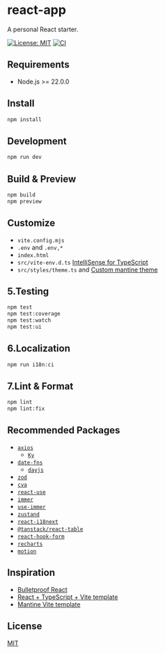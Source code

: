 # react-app

A personal React starter.

[![License: MIT](https://img.shields.io/github/license/donniean/react-app)](https://github.com/donniean/react-app/blob/master/LICENSE) [![CI](https://github.com/donniean/react-app/actions/workflows/ci.yaml/badge.svg)](https://github.com/donniean/react-app/actions/workflows/ci.yaml)

## Requirements

- Node.js >= 22.0.0

## Install

```sh
npm install
```

## Development

```sh
npm run dev
```

## Build & Preview

```bash
npm build
npm preview
```

## Customize

- `vite.config.mjs`
- `.env` and `.env,*`
- `index.html`
- `src/vite-env.d.ts` [IntelliSense for TypeScript](https://cn.vitejs.dev/guide/env-and-mode.html#intellisense)
- `src/styles/theme.ts` and [Custom mantine theme](https://github.com/songkeys/tailwind-preset-mantine?tab=readme-ov-file#custom-mantine-theme)

## 5.Testing

```bash
npm test
npm test:coverage
npm test:watch
npm test:ui
```

## 6.Localization

```bash
npm run i18n:ci
```

## 7.Lint & Format

```bash
npm lint
npm lint:fix
```

## Recommended Packages

- [`axios`](https://github.com/axios/axios)
  - [`Ky`](https://github.com/sindresorhus/ky)
- [`date-fns`](https://github.com/date-fns/date-fns)
  - [`dayjs`](https://github.com/iamkun/dayjs)
- [`zod`](https://github.com/colinhacks/zod)
- [`cva`](https://github.com/joe-bell/cva)
- [`react-use`](https://github.com/streamich/react-use)
- [`immer`](https://github.com/immerjs/immer)
- [`use-immer`](https://github.com/immerjs/use-immer)
- [`zustand`](https://github.com/pmndrs/zustand)
- [`react-i18next`](https://github.com/i18next/react-i18next)
- [`@tanstack/react-table`](https://github.com/tanstack/table)
- [`react-hook-form`](https://github.com/react-hook-form/react-hook-form)
- [`recharts`](https://github.com/recharts/recharts)
- [`motion`](https://github.com/motiondivision/motion)

## Inspiration

- [Bulletproof React](https://github.com/alan2207/bulletproof-react)
- [React + TypeScript + Vite template](https://github.com/vitejs/vite/tree/main/packages/create-vite/template-react-ts)
- [Mantine Vite template](https://github.com/mantinedev/vite-template)

## License

[MIT](./LICENSE)
